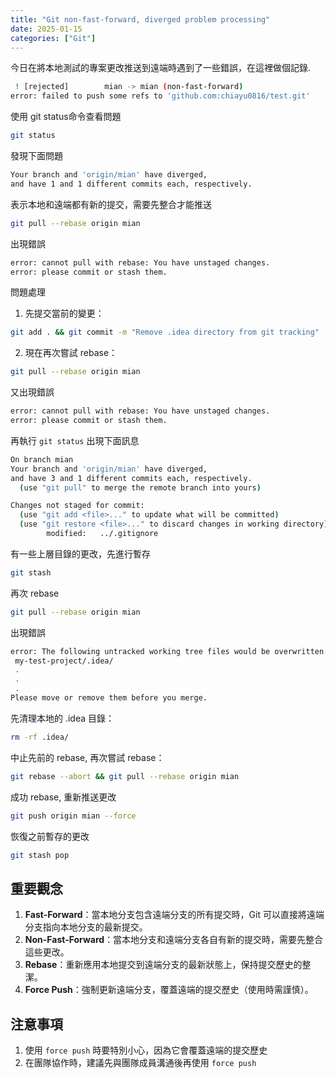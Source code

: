 ```yaml
---
title: "Git non-fast-forward, diverged problem processing"
date: 2025-01-15
categories: ["Git"]
---
```


今日在將本地測試的專案更改推送到遠端時遇到了一些錯誤，在這裡做個記錄.

```bash
 ! [rejected]        mian -> mian (non-fast-forward)
error: failed to push some refs to 'github.com:chiayu0816/test.git'
```

使用 git status命令查看問題

```bash
git status
```

發現下面問題

```bash
Your branch and 'origin/mian' have diverged,
and have 1 and 1 different commits each, respectively.
```

表示本地和遠端都有新的提交，需要先整合才能推送

```bash
git pull --rebase origin mian
```

出現錯誤

```bash
error: cannot pull with rebase: You have unstaged changes.
error: please commit or stash them.
```

問題處理
1. 先提交當前的變更：
```bash
git add . && git commit -m "Remove .idea directory from git tracking"
```
2. 現在再次嘗試 rebase：
```bash
git pull --rebase origin mian
```

又出現錯誤
```bash
error: cannot pull with rebase: You have unstaged changes.
error: please commit or stash them.
```
再執行 `git status` 出現下面訊息
```bash
On branch mian
Your branch and 'origin/mian' have diverged,
and have 3 and 1 different commits each, respectively.
  (use "git pull" to merge the remote branch into yours)

Changes not staged for commit:
  (use "git add <file>..." to update what will be committed)
  (use "git restore <file>..." to discard changes in working directory)
        modified:   ../.gitignore
```

有一些上層目錄的更改，先進行暫存
```bash
git stash
```

再次 rebase
```bash
git pull --rebase origin mian
```

出現錯誤
```bash
error: The following untracked working tree files would be overwritten by merge:
 my-test-project/.idea/
 .
 .
 .
Please move or remove them before you merge.
```

先清理本地的 .idea 目錄：
```bash
rm -rf .idea/
```

中止先前的 rebase, 再次嘗試 rebase：
```bash
git rebase --abort && git pull --rebase origin mian
```

成功 rebase, 重新推送更改
```bash
git push origin mian --force
```

恢復之前暫存的更改
```bash
git stash pop
```

## 重要觀念
1. **Fast-Forward**：當本地分支包含遠端分支的所有提交時，Git 可以直接將遠端分支指向本地分支的最新提交。
2. **Non-Fast-Forward**：當本地分支和遠端分支各自有新的提交時，需要先整合這些更改。
3. **Rebase**：重新應用本地提交到遠端分支的最新狀態上，保持提交歷史的整潔。
4. **Force Push**：強制更新遠端分支，覆蓋遠端的提交歷史（使用時需謹慎）。

## 注意事項
1. 使用 `force push` 時要特別小心，因為它會覆蓋遠端的提交歷史
2. 在團隊協作時，建議先與團隊成員溝通後再使用 `force push`
